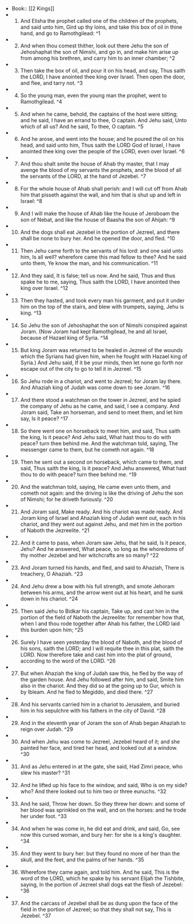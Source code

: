 - Book:: [[2 Kings]]
- 1. And Elisha the prophet called one of the children of the prophets, and said unto him, Gird up thy loins, and take this box of oil in thine hand, and go to Ramothgilead: ^1
- 2. And when thou comest thither, look out there Jehu the son of Jehoshaphat the son of Nimshi, and go in, and make him arise up from among his brethren, and carry him to an inner chamber; ^2
- 3. Then take the box of oil, and pour it on his head, and say, Thus saith the LORD, I have anointed thee king over Israel. Then open the door, and flee, and tarry not. ^3
- 4. So the young man, even the young man the prophet, went to Ramothgilead. ^4
- 5. And when he came, behold, the captains of the host were sitting; and he said, I have an errand to thee, O captain. And Jehu said, Unto which of all us? And he said, To thee, O captain. ^5
- 6. And he arose, and went into the house; and he poured the oil on his head, and said unto him, Thus saith the LORD God of Israel, I have anointed thee king over the people of the LORD, even over Israel. ^6
- 7. And thou shalt smite the house of Ahab thy master, that I may avenge the blood of my servants the prophets, and the blood of all the servants of the LORD, at the hand of Jezebel. ^7
- 8. For the whole house of Ahab shall perish: and I will cut off from Ahab him that pisseth against the wall, and him that is shut up and left in Israel: ^8
- 9. And I will make the house of Ahab like the house of Jeroboam the son of Nebat, and like the house of Baasha the son of Ahijah: ^9
- 10. And the dogs shall eat Jezebel in the portion of Jezreel, and there shall be none to bury her. And he opened the door, and fled. ^10
- 11. Then Jehu came forth to the servants of his lord: and one said unto him, Is all well? wherefore came this mad fellow to thee? And he said unto them, Ye know the man, and his communication. ^11
- 12. And they said, It is false; tell us now. And he said, Thus and thus spake he to me, saying, Thus saith the LORD, I have anointed thee king over Israel. ^12
- 13. Then they hasted, and took every man his garment, and put it under him on the top of the stairs, and blew with trumpets, saying, Jehu is king. ^13
- 14. So Jehu the son of Jehoshaphat the son of Nimshi conspired against Joram. (Now Joram had kept Ramothgilead, he and all Israel, because of Hazael king of Syria. ^14
- 15. But king Joram was returned to be healed in Jezreel of the wounds which the Syrians had given him, when he fought with Hazael king of Syria.) And Jehu said, If it be your minds, then let none go forth nor escape out of the city to go to tell it in Jezreel. ^15
- 16. So Jehu rode in a chariot, and went to Jezreel; for Joram lay there. And Ahaziah king of Judah was come down to see Joram. ^16
- 17. And there stood a watchman on the tower in Jezreel, and he spied the company of Jehu as he came, and said, I see a company. And Joram said, Take an horseman, and send to meet them, and let him say, Is it peace? ^17
- 18. So there went one on horseback to meet him, and said, Thus saith the king, Is it peace? And Jehu said, What hast thou to do with peace? turn thee behind me. And the watchman told, saying, The messenger came to them, but he cometh not again. ^18
- 19. Then he sent out a second on horseback, which came to them, and said, Thus saith the king, Is it peace? And Jehu answered, What hast thou to do with peace? turn thee behind me. ^19
- 20. And the watchman told, saying, He came even unto them, and cometh not again: and the driving is like the driving of Jehu the son of Nimshi; for he driveth furiously. ^20
- 21. And Joram said, Make ready. And his chariot was made ready. And Joram king of Israel and Ahaziah king of Judah went out, each in his chariot, and they went out against Jehu, and met him in the portion of Naboth the Jezreelite. ^21
- 22. And it came to pass, when Joram saw Jehu, that he said, Is it peace, Jehu? And he answered, What peace, so long as the whoredoms of thy mother Jezebel and her witchcrafts are so many? ^22
- 23. And Joram turned his hands, and fled, and said to Ahaziah, There is treachery, O Ahaziah. ^23
- 24. And Jehu drew a bow with his full strength, and smote Jehoram between his arms, and the arrow went out at his heart, and he sunk down in his chariot. ^24
- 25. Then said Jehu to Bidkar his captain, Take up, and cast him in the portion of the field of Naboth the Jezreelite: for remember how that, when I and thou rode together after Ahab his father, the LORD laid this burden upon him; ^25
- 26. Surely I have seen yesterday the blood of Naboth, and the blood of his sons, saith the LORD; and I will requite thee in this plat, saith the LORD. Now therefore take and cast him into the plat of ground, according to the word of the LORD. ^26
- 27. But when Ahaziah the king of Judah saw this, he fled by the way of the garden house. And Jehu followed after him, and said, Smite him also in the chariot. And they did so at the going up to Gur, which is by Ibleam. And he fled to Megiddo, and died there. ^27
- 28. And his servants carried him in a chariot to Jerusalem, and buried him in his sepulchre with his fathers in the city of David. ^28
- 29. And in the eleventh year of Joram the son of Ahab began Ahaziah to reign over Judah. ^29
- 30. And when Jehu was come to Jezreel, Jezebel heard of it; and she painted her face, and tired her head, and looked out at a window. ^30
- 31. And as Jehu entered in at the gate, she said, Had Zimri peace, who slew his master? ^31
- 32. And he lifted up his face to the window, and said, Who is on my side? who? And there looked out to him two or three eunuchs. ^32
- 33. And he said, Throw her down. So they threw her down: and some of her blood was sprinkled on the wall, and on the horses: and he trode her under foot. ^33
- 34. And when he was come in, he did eat and drink, and said, Go, see now this cursed woman, and bury her: for she is a king's daughter. ^34
- 35. And they went to bury her: but they found no more of her than the skull, and the feet, and the palms of her hands. ^35
- 36. Wherefore they came again, and told him. And he said, This is the word of the LORD, which he spake by his servant Elijah the Tishbite, saying, In the portion of Jezreel shall dogs eat the flesh of Jezebel: ^36
- 37. And the carcass of Jezebel shall be as dung upon the face of the field in the portion of Jezreel; so that they shall not say, This is Jezebel. ^37
